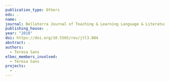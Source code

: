 ```yaml
---
publication_type: Others
eds: .
name: .
journal: Bellaterra Journal of Teaching & Learning Language & Literature
publishing_house: .
year: "2018"
doi: https://doi.org/10.5565/rev/jtl3.804
abstract: .
authors:
  - Teresa Sans
elbec_members_involved:
  - Teresa Sans
projects:
  - .
---
```

